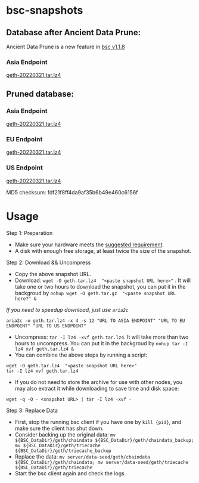 
# bsc-snapshots

## Database after Ancient Data Prune:

Ancient Data Prune is a new feature in [bsc v1.1.8](https://github.com/binance-chain/bsc/releases/tag/v1.1.8)

### Asia Endpoint


[geth-20220321.tar.lz4
](https://tf-dex-prod-public-snapshot-site1.s3-accelerate.amazonaws.com/geth-20220321-prune-ancient.tar.lz4?AWSAccessKeyId=AKIAYINE6SBQPUZDDRRO&Signature=T%2BslD4q%2BDNfHnYdGVSwA5cmRkfc%3D&Expires=1650533836
)


## Pruned database:


### Asia Endpoint


[geth-20220321.tar.lz4
](https://tf-dex-prod-public-snapshot-site1.s3-accelerate.amazonaws.com/geth-20220321.tar.lz4?AWSAccessKeyId=AKIAYINE6SBQPUZDDRRO&Signature=yL08Nmogi7DBQg6dQAU8%2FWIoSgI%3D&Expires=1650533835
)

### EU Endpoint


[geth-20220321.tar.lz4
](https://tf-dex-prod-public-snapshot.s3-accelerate.amazonaws.com/geth-20220321.tar.lz4?AWSAccessKeyId=AKIAYINE6SBQPUZDDRRO&Signature=KE22l0x3xEJF0GSXZKK3RVTy904%3D&Expires=1650533835
)


### US Endpoint


[geth-20220321.tar.lz4
](https://tf-dex-prod-public-snapshot-site3.s3-accelerate.amazonaws.com/geth-20220321.tar.lz4?AWSAccessKeyId=AKIAYINE6SBQPUZDDRRO&Signature=9EZQxoh3PIOTYrGZPB1KGbNGWow%3D&Expires=1650533835
)

MD5 checksum: fdf21f8ff4da9af35b6b49e460c6156f



# Usage 

Step 1: Preparation
- Make sure your hardware meets the [suggested requirement](https://docs.binance.org/smart-chain/developer/fullnode.html).
- A disk with enough free storage, at least twice the size of the snapshot.

Step 2: Download && Uncompress
- Copy the above snapshot URL.
- Download:  `wget -O geth.tar.lz4  "<paste snapshot URL here>"` . It will take one or two hours to download the snapshot, you can put it in the backgroud by `nohup wget -O geth.tar.gz  "<paste snapshot URL here?" &`


*If you need to speedup download, just use `aria2c`*
```
aria2c -o geth.tar.lz4 -x 4 -s 12 "URL TO ASIA ENDPOINT" "URL TO EU ENDPOINT" "URL TO US ENDPOINT"
```


- Uncompress: `tar -I lz4 -xvf geth.tar.lz4`. It will take more than two hours to uncompress. You can put it in the backgroud by `nohup tar -I lz4 xvf geth.tar.lz4 &`
- You can combine the above steps by running a script:
```
wget -O geth.tar.lz4  "<paste snapshot URL here>"
tar -I lz4 xvf geth.tar.lz4
```


- If you do not need to store the archive for use with other nodes, you may also extract it while downloading to save time and disk space:
```
wget -q -O - <snapshot URL> | tar -I lz4 -xvf -
```


Step 3: Replace Data
- First, stop the running bsc client if you have one by `kill {pid}`, and make sure the client has shut down.
- Consider backing up the original data: `mv ${BSC_DataDir}/geth/chaindata ${BSC_DataDir}/geth/chaindata_backup; mv ${BSC_DataDir}/geth/triecache ${BSC_DataDir}/geth/triecache_backup`
- Replace the data: `mv server/data-seed/geth/chaindata ${BSC_DataDir}/geth/chaindata; mv server/data-seed/geth/triecache ${BSC_DataDir}/geth/triecache`
- Start the bsc client again and check the logs

